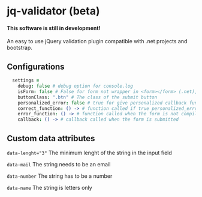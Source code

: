 jq-validator (beta)
============

#### This software is still in development!

An easy to use jQuery validation plugin compatible with .net projects and bootstrap.

## Configurations

```coffeescript
  settings =
    debug: false # debug option for console.log
    isForm: false # False for form not wrapper in <form></form> (.net), True for correct form wrapping
    buttonClass: ".btn" # The class of the submit button
    personalized_error: false # true for give personalized callback functions in case of wrong or correct form compilation
    correct_function: () -> # function called if true personalized_error when a field is compiled correctly
    error_function: () -> # function called when the form is not compiled in the right way
    callback: () -> # callback called when the form is submitted
```

## Custom data attributes

`data-lenght="3"` The minimum lenght of the string in the input field

`data-mail` The string needs to be an email

`data-number` The string has to be a number

`data-name` The string is letters only
